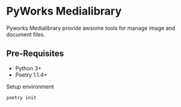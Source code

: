 # PyWorks Medialibrary

Pyworks Medialibrary provide awsome tools for manage image and document files.

## Pre-Requisites

- Python 3+
- Poetry 1.1.4+

Setup environment

```shell
poetry init
```